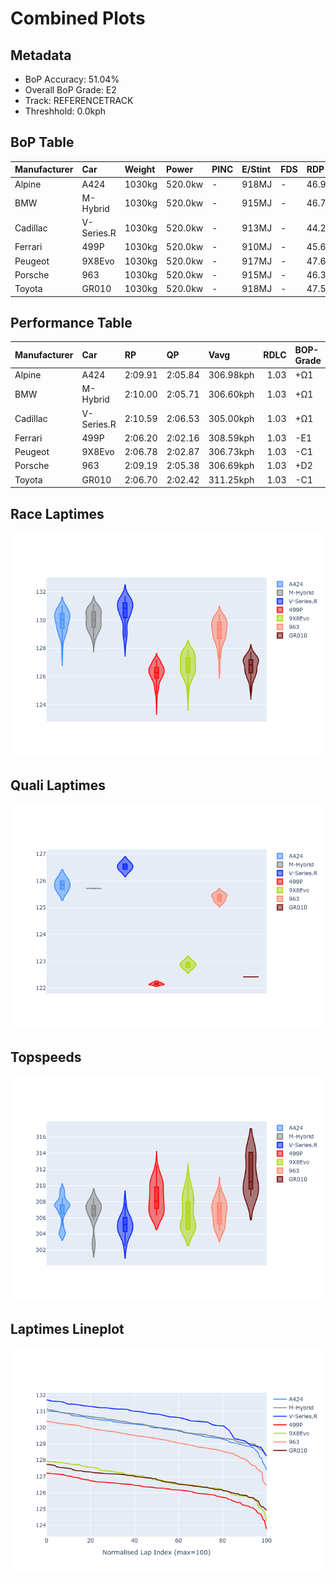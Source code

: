 # Combined Plots

## Metadata

- BoP Accuracy: 51.04%
- Overall BoP Grade: E2
- Track: REFERENCETRACK
- Threshhold: 0.0kph

## BoP Table
| Manufacturer   | Car        | Weight   | Power   | PINC   | E/Stint   | FDS   | RDP    | QDP    | TDP    |
|:---------------|:-----------|:---------|:--------|:-------|:----------|:------|:-------|:-------|:-------|
| Alpine         | A424       | 1030kg   | 520.0kw | -      | 918MJ     | -     | 46.98% | 33.33% | 11.90% |
| BMW            | M-Hybrid   | 1030kg   | 520.0kw | -      | 915MJ     | -     | 46.79% | 16.67% | 5.10%  |
| Cadillac       | V-Series.R | 1030kg   | 520.0kw | -      | 913MJ     | -     | 44.21% | 33.33% | 13.45% |
| Ferrari        | 499P       | 1030kg   | 520.0kw | -      | 910MJ     | -     | 45.63% | 33.33% | 11.42% |
| Peugeot        | 9X8Evo     | 1030kg   | 520.0kw | -      | 917MJ     | -     | 47.67% | 50.00% | 13.86% |
| Porsche        | 963        | 1030kg   | 520.0kw | -      | 915MJ     | -     | 46.37% | 75.00% | 11.50% |
| Toyota         | GR010      | 1030kg   | 520.0kw | -      | 918MJ     | -     | 47.52% | 16.67% | 3.83%  |

## Performance Table
| Manufacturer   | Car        | RP      | QP      | Vavg      |   RDLC | BOP-Grade   | Match   |
|:---------------|:-----------|:--------|:--------|:----------|-------:|:------------|:--------|
| Alpine         | A424       | 2:09.91 | 2:05.84 | 306.98kph |   1.03 | +Ω1         | 32.58%  |
| BMW            | M-Hybrid   | 2:10.00 | 2:05.71 | 306.60kph |   1.03 | +Ω1         | 29.77%  |
| Cadillac       | V-Series.R | 2:10.59 | 2:06.53 | 305.00kph |   1.03 | +Ω1         | 16.67%  |
| Ferrari        | 499P       | 2:06.20 | 2:02.16 | 308.59kph |   1.03 | -E1         | 56.48%  |
| Peugeot        | 9X8Evo     | 2:06.78 | 2:02.87 | 306.73kph |   1.03 | -C1         | 79.70%  |
| Porsche        | 963        | 2:09.19 | 2:05.38 | 306.69kph |   1.03 | +D2         | 62.96%  |
| Toyota         | GR010      | 2:06.70 | 2:02.42 | 311.25kph |   1.03 | -C1         | 79.10%  |

## Race Laptimes
![Race Laptimes](images/race_violin.png)

## Quali Laptimes
![Quali Laptimes](images/quali_violin.png)

## Topspeeds
![Topspeeds](images/topspeed_violin.png)

## Laptimes Lineplot
![Laptimes Lineplot](images/laptime_line.png)

